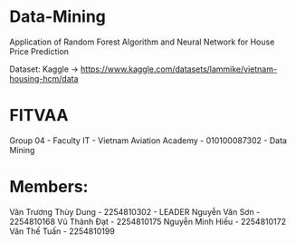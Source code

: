 # Data-Mining
Application of Random Forest Algorithm and Neural Network for House Price Prediction

Dataset: Kaggle -> https://www.kaggle.com/datasets/lammike/vietnam-housing-hcm/data

# FITVAA
Group 04 - Faculty IT - Vietnam Aviation Academy - 010100087302 - Data Mining

# Members:
Văn Trương Thùy Dung - 2254810302 - LEADER
Nguyễn Văn Sơn - 2254810168
Vũ Thành Đạt - 2254810175
Nguyễn Minh Hiếu - 2254810172
Văn Thế Tuấn - 2254810199